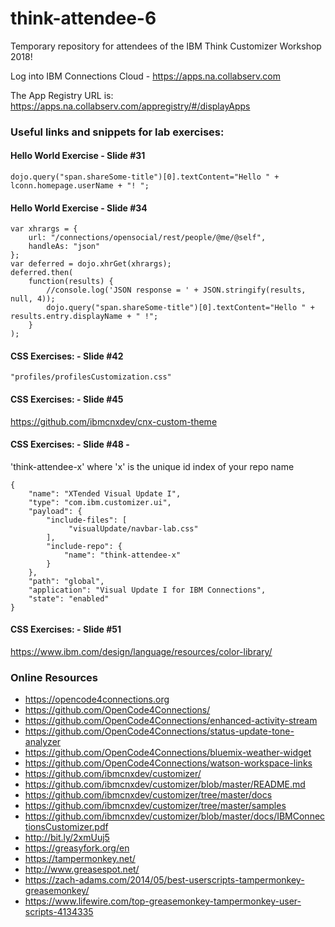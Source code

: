 # think-attendee-6
Temporary repository for attendees of the IBM Think Customizer Workshop 2018!

Log into IBM Connections Cloud - https://apps.na.collabserv.com

The App Registry URL is:
    https://apps.na.collabserv.com/appregistry/#/displayApps

### Useful links and snippets for lab exercises:

#### Hello World Exercise - Slide #31

```dojo.query("span.shareSome-title")[0].textContent="Hello " + lconn.homepage.userName + "! ";```

#### Hello World Exercise - Slide #34
```
var xhrargs = {
    url: "/connections/opensocial/rest/people/@me/@self",
    handleAs: "json"
};
var deferred = dojo.xhrGet(xhrargs);
deferred.then(
    function(results) {
        //console.log('JSON response = ' + JSON.stringify(results, null, 4));
        dojo.query("span.shareSome-title")[0].textContent="Hello " + results.entry.displayName + " !";
    }
);
```

#### CSS Exercises: - Slide #42
```"profiles/profilesCustomization.css"```

#### CSS Exercises: - Slide #45
https://github.com/ibmcnxdev/cnx-custom-theme

#### CSS Exercises: - Slide #48 - 
'think-attendee-x' where 'x' is the unique id index of your repo name  
```
{
    "name": "XTended Visual Update I",
    "type": "com.ibm.customizer.ui",
    "payload": {
        "include-files": [
             "visualUpdate/navbar-lab.css"
        ],
        "include-repo": {
            "name": "think-attendee-x"
        }
    },
    "path": "global",
    "application": "Visual Update I for IBM Connections",
    "state": "enabled"
}
````

#### CSS Exercises: - Slide #51
https://www.ibm.com/design/language/resources/color-library/

### Online Resources ###
* https://opencode4connections.org
* https://github.com/OpenCode4Connections/
* https://github.com/OpenCode4Connections/enhanced-activity-stream
* https://github.com/OpenCode4Connections/status-update-tone-analyzer
* https://github.com/OpenCode4Connections/bluemix-weather-widget
* https://github.com/OpenCode4Connections/watson-workspace-links
* https://github.com/ibmcnxdev/customizer/
* https://github.com/ibmcnxdev/customizer/blob/master/README.md
* https://github.com/ibmcnxdev/customizer/tree/master/docs
* https://github.com/ibmcnxdev/customizer/tree/master/samples
* https://github.com/ibmcnxdev/customizer/blob/master/docs/IBMConnectionsCustomizer.pdf
* http://bit.ly/2xmUuj5
* https://greasyfork.org/en
* https://tampermonkey.net/
* http://www.greasespot.net/
* https://zach-adams.com/2014/05/best-userscripts-tampermonkey-greasemonkey/
* https://www.lifewire.com/top-greasemonkey-tampermonkey-user-scripts-4134335
